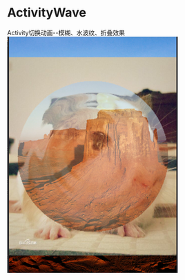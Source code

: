 # ActivityWave
Activity切换动画--模糊、水波纹、折叠效果
![](https://github.com/2223512468/ActivityWave/blob/master/sample/1.png)
